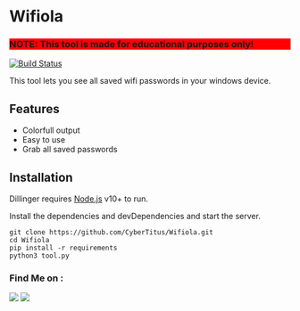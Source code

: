# Wifiola

<h3 style="background-color: red;">NOTE: This tool is made for educational purposes only!</h3>


[![Build Status](https://travis-ci.org/joemccann/dillinger.svg?branch=master)](https://travis-ci.org/joemccann/dillinger)

This tool lets you see all saved wifi passwords in your windows device.  
## Features
- Colorfull output
- Easy to use
- Grab all saved passwords

## Installation

Dillinger requires [Node.js](https://nodejs.org/) v10+ to run.

Install the dependencies and devDependencies and start the server.

```
git clone https://github.com/CyberTitus/Wifiola.git
cd Wifiola
pip install -r requirements
python3 tool.py
```






### Find Me on :
<p align="left">
  <a href="https://github.com/CyberTitus" target="_blank"><img src="https://img.shields.io/badge/Github-CyberTitus-green?style=for-the-badge&logo=github"></a>
  <a href="https://www.instagram.com/tahmid.rayat" target="_blank"><img src="https://img.shields.io/badge/IG-%40CyberTitus-red?style=for-the-badge&logo=instagram"></a></p> 
